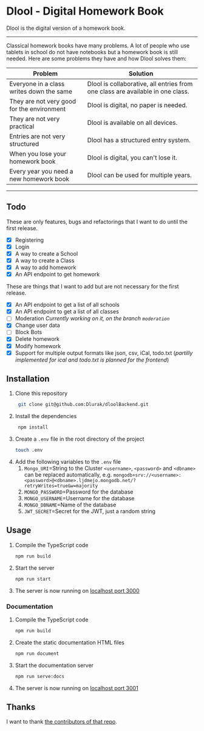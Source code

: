 # Dlool - Digital Homework Book

Dlool is the digital version of a homework book.

---

Classical homework books have many problems.
A lot of people who use tablets in school do not have notebooks but a homework book is still needed.
Here are some problems they have and how Dlool solves them:

| Problem                                    | Solution                                                                       |
| ------------------------------------------ | ------------------------------------------------------------------------------ |
| Everyone in a class writes down the same   | Dlool is collaborative, all entries from one class are available in one class. |
| They are not very good for the environment | Dlool is digital, no paper is needed.                                          |
| They are not very practical                | Dlool is available on all devices.                                             |
| Entries are not very structured            | Dlool has a structured entry system.                                           |
| When you lose your homework book           | Dlool is digital, you can't lose it.                                           |
| Every year you need a new homework book    | Dlool can be used for multiple years.                                          |

---

## Todo

These are only features, bugs and refactorings that I want to do until the first release.

-   [x] Registering
-   [x] Login
-   [x] A way to create a School
-   [x] A way to create a Class
-   [x] A way to add homework
-   [x] An API endpoint to get homework

These are things that I want to add but are not necessary for the first release.

-   [x] An API endpoint to get a list of all schools
-   [x] An API endpoint to get a list of all classes
-   [ ] Moderation _Currently working on it, on the branch `moderation`_
-   [x] Change user data
-   [ ] Block Bots
-   [x] Delete homework
-   [x] Modify homework
-   [x] Support for multiple output formats like json, csv, iCal, todo.txt (_partilly implemented for ical and todo.txt is planned for the frontend_)

## Installation

1. Clone this repository
    ```bash
     git clone git@github.com:Dlurak/dloolBackend.git
    ```
2. Install the dependencies
    ```bash
     npm install
    ```
3. Create a `.env` file in the root directory of the project
    ```bash
    touch .env
    ```
4. Add the following variables to the `.env` file
    1. `Mongo_URI`=String to the Cluster `<username>`, `<password>` and `<dbname>` can be replaced automatically, e.g. `mongodb+srv://<username>:<password>@<dbname>.ljdmejo.mongodb.net/?retryWrites=true&w=majority`
    2. `MONGO_PASSWORD`=Password for the database
    3. `MONGO_USERNAME`=Username for the database
    4. `MONGO_DBNAME`=Name of the database
    5. `JWT_SECRET`=Secret for the JWT, just a random string

## Usage

1. Compile the TypeScript code
    ```bash
    npm run build
    ```
2. Start the server
    ```bash
    npm run start
    ```
3. The server is now running on [localhost port 3000](http://localhost:3000/)

### Documentation

1. Compile the TypeScript code
    ```bash
    npm run build
    ```
2. Create the static documentation HTML files
    ```bash
    npm run document
    ```
3. Start the documentation server
    ```bash
    npm run serve:docs
    ```
4. The server is now running on [localhost port 3001](http://localhost:3001)

## Thanks

I want to thank [the contributors of that repo](https://github.com/dmfilipenko/timezones.json/blob/master/timezones.json).
